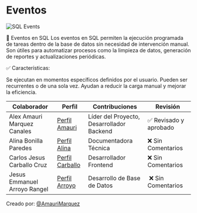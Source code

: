  # Eventos
 ![SQL Events](https://img.shields.io/badge/SQL-Events-blue?logo=sqlite)

📅 Eventos en SQL
Los eventos en SQL permiten la ejecución programada de tareas dentro de la base de datos sin necesidad de intervención manual. Son útiles para automatizar procesos como la limpieza de datos, generación de reportes y actualizaciones periódicas.

✅ Características:

Se ejecutan en momentos específicos definidos por el usuario.
Pueden ser recurrentes o de una sola vez.
Ayudan a reducir la carga manual y mejorar la eficiencia.

| Colaborador                  | Perfil                            | Contribuciones                    | Revisión |
|------------------------------|----------------------------------|-----------------------------------|----------|
| Alex Amauri Marquez Canales  | [Perfil Amauri](https://github.com/Alex01Dev) | Líder del Proyecto, Desarrollador Backend | ✅ Revisado y aprobado |
| Alina Bonilla Paredes        | [Perfil Alina](https://github.com/Ali-2121) | Documentadora Técnica | ❌ Sin Comentarios |
| Carlos Jesus Carballo Cruz   | [Perfil Carballo](https://github.com/CarlosJ67) | Desarrollador Frontend | ❌ Sin Comentarios |
| Jesus Emmanuel Arroyo Rangel | [Perfil Arroyo](https://github.com/des-arrosho) | Desarrollo de Base de Datos | ❌ Sin Comentarios |

Creado por: [@AmauriMarquez](https://github.com/Alex01Dev)
